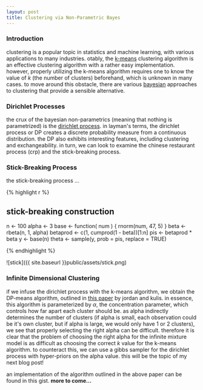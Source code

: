 ```yaml
---
layout: post
title: Clustering via Non-Parametric Bayes
---
```


### Introduction

clustering is a popular topic in statistics and machine learning, with various applications to many industries. otably, the [k-means](http://en.wikipedia.org/wiki/K-means_clustering) clustering algorithm is an effective clustering algorithm with a rather easy implementation. however, properly utilizing the k-means algorithm requires one to know the value of *k* (the number of clusters) beforehand, which is unknown in many cases. to move around this obstacle, there are various [bayesian](http://en.wikipedia.org/wiki/Bayes'_theorem) approaches to clustering that provide a sensible alternative. 

### Dirichlet Processes

the crux of the bayesian non-parametrics (meaning that nothing is parametrized) is the [dirichlet process](http://en.wikipedia.org/wiki/Dirichlet_process). in layman's terms, the dirichlet process or DP creates a discrete probability measure from a continuous distribution. the DP also exhibits interesting features, including clustering and exchangeability. in turn, we can look to examine the chinese restaurant process (crp) and the stick-breaking process. 

### Stick-Breaking Process

the stick-breaking process ... 

{% highlight r %}
## stick-breaking construction
n    	  <- 100
alpha 	  <- 3
base 	  <- function( num ) { rnorm(num, 47, 5) }
beta      <- rbeta(n, 1, alpha)
betaprod  <- c(1, cumprod(1 - beta))[1:n]
pis  	  <- betaprod * beta
y   	  <- base(n)
theta	  <- sample(y, prob = pis, replace = TRUE)

{% endhighlight %}

![stick]({{ site.baseurl }}public/assets/stick.png)


### Infinite Dimensional Clustering

if we infuse the dirichlet process with the k-means algorithm, we obtain the DP-means algorithm, outlined in [this paper](http://www.cs.berkeley.edu/~jordan/papers/kulis-jordan-icml12.pdf) by jordan and kulis. in essence, this algorithm is parameterized by *α*, the concentration parameter, which controls how far apart each cluster should be. as alpha indirectly determines the number of clusters (if alpha is small, each observation could be it's own cluster, but if alpha is large, we would only have 1 or 2 clusters), we see that properly selecting the right alpha can be difficult. therefore it is clear that the problem of choosing the right alpha for the infinite mixture model is as difficult as choosing the correct *k* value for the k-means algorithm. to counteract this, we can use a gibbs sampler for the dirichlet process with hyper-priors on the alpha value. this will be the topic of my next blog post!


an implementation of the algorithm outlined in the above paper can be found in this gist. **more to come...**